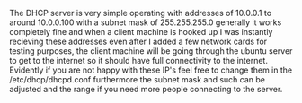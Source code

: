 The DHCP server is very simple operating with addresses of 10.0.0.1 to around 10.0.0.100 with a subnet mask of 255.255.255.0 generally it works completely fine and when a client machine is hooked up I was instantly recieving these addresses even after I added a few network cards for testing purposes, the client machine will be going through the ubuntu server to get to the internet so it should have full connectivity to the internet. Evidently if you are not happy with these IP's feel free to change them in the /etc/dhcp/dhcpd.conf furthermore the subnet mask and such can be adjusted and the range if you need more people connecting to the server.
